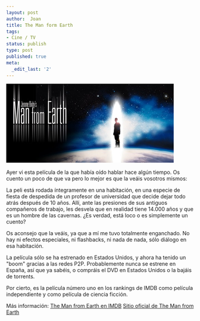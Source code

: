 ```yaml
---
layout: post
author:  Joan
title: The Man form Earth
tags:
- Cine / TV
status: publish
type: post
published: true
meta:
  _edit_last: '2'
---
```

<img src="../images_posts/themanfromearth.jpg" alt="" title="The Man from Earth" class="center noborder" />

Ayer vi esta película de la que había oído hablar hace algún tiempo. Os cuento un poco de que va pero lo mejor es que la veáis vosotros mismos:

La peli está rodada íntegramente en una habitación, en una especie de fiesta de despedida de un profesor de universidad que decide dejar todo atrás después de 10 años. Allí, ante las presiones de sus antiguos compañeros de trabajo, les desvela que en realidad tiene 14.000 años y que es un hombre de las cavernas. ¿Es verdad, está loco o es simplemente un cuento?

Os aconsejo que la veáis, ya que a mí me tuvo totalmente enganchado. No hay ni efectos especiales, ni flashbacks, ni nada de nada, sólo diálogo en esa habitación.

La película sólo se ha estrenado en Estados Unidos, y ahora ha tenido un "boom" gracias a las redes P2P. Probablemente nunca se estrene en España, así que ya sabéis, o compráis el DVD en Estados Unidos o la bajáis de torrents.

Por cierto, es la película número uno en los rankings de IMDB como película independiente y como película de ciencia ficción.

Más información:
<a href="http://www.imdb.com/title/tt0756683/">The Man from Earth en IMDB</a>
<a href="http://manfromearth.com/">Sitio oficial de The Man from Earth</a>
